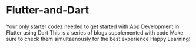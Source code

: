 # Flutter-and-Dart
Your only starter codez needed to get started with App Development in Flutter using Dart 
This is a series of blogs supplemented with code 
Make sure to check them simultaenously for the best experience
Happy Learning!

